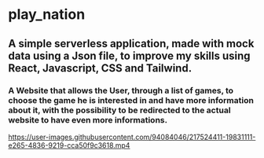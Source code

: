 # play_nation

## A simple serverless application, made with mock data using a Json file, to improve my skills using React, Javascript, CSS and Tailwind.

### A Website that allows the User, through a list of games, to choose the game he is interested in and have more information about it, with the possibility to be redirected to the actual website to have even more informations.



https://user-images.githubusercontent.com/94084046/217524411-19831111-e265-4836-9219-cca50f9c3618.mp4






